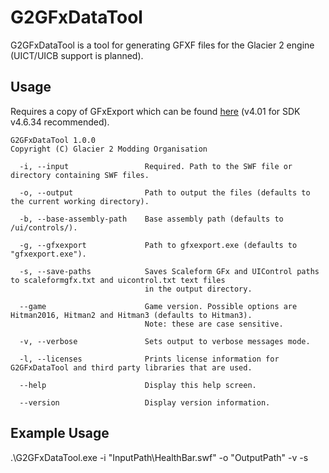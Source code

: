# G2GFxDataTool
G2GFxDataTool is a tool for generating GFXF files for the Glacier 2 engine (UICT/UICB support is planned).

## Usage
Requires a copy of GFxExport which can be found [here](https://files.hitmods.com) (v4.01 for SDK v4.6.34 recommended).

```
G2GFxDataTool 1.0.0
Copyright (C) Glacier 2 Modding Organisation

  -i, --input                 Required. Path to the SWF file or directory containing SWF files.

  -o, --output                Path to output the files (defaults to the current working directory).

  -b, --base-assembly-path    Base assembly path (defaults to /ui/controls/).

  -g, --gfxexport             Path to gfxexport.exe (defaults to "gfxexport.exe").

  -s, --save-paths            Saves Scaleform GFx and UIControl paths to scaleformgfx.txt and uicontrol.txt text files
                              in the output directory.

  --game                      Game version. Possible options are Hitman2016, Hitman2 and Hitman3 (defaults to Hitman3).
                              Note: these are case sensitive.

  -v, --verbose               Sets output to verbose messages mode.

  -l, --licenses              Prints license information for G2GFxDataTool and third party libraries that are used.

  --help                      Display this help screen.

  --version                   Display version information.
```

## Example Usage
.\G2GFxDataTool.exe -i "InputPath\HealthBar.swf" -o "OutputPath" -v -s